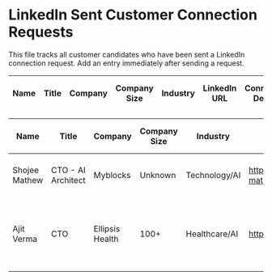 # LinkedIn Sent Customer Connection Requests

This file tracks all customer candidates who have been sent a LinkedIn connection request. Add an entry immediately after sending a request.

| Name | Title | Company | Company Size | Industry | LinkedIn URL | Connection Degree | Date Contacted | Time Contacted | Template Used | Status | Response Notes | Follow-up Required | Next Action |
|------|-------|---------|--------------|----------|--------------|-------------------|----------------|---------------|---------------|--------|----------------|--------------------|-------------|

| Name | Title | Company | Company Size | Industry | LinkedIn URL | Connection Degree | Date Contacted | Time Contacted | Template Used | Status | Response Notes | Follow-up Required | Next Action |
|------|-------|---------|--------------|----------|--------------|-------------------|----------------|---------------|---------------|--------|----------------|--------------------|-------------|
| Shojee Mathew | CTO - AI Architect | Myblocks | Unknown | Technology/AI | https://www.linkedin.com/in/shojee-mathew-06422b1/ | 2nd | TODAY | NOW | Opius AI core customer outreach | Pending |  | No | Wait for response |
| Ajit Verma | CTO | Ellipsis Health | 100+ | Healthcare/AI | https://www.linkedin.com/in/ajitverma/ | 2nd | TODAY | NOW | Opius AI core customer outreach (customized for Series A) | Pending |  | No | Wait for response | 